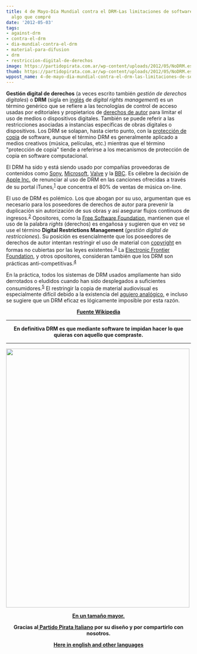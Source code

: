 ```yaml
---
title: 4 de Mayo-Día Mundial contra el DRM-Las limitaciones de software para copiar
  algo que compré
date: '2012-05-03'
tags:
- against-drm
- contra-el-drm
- dia-mundial-contra-el-drm
- material-para-difusion
- drm
- restriccion-digital-de-derechos
image: https://partidopirata.com.ar/wp-content/uploads/2012/05/NoDRM.es-500.png
thumb: https://partidopirata.com.ar/wp-content/uploads/2012/05/NoDRM.es-500-150x150.png
wppost_name: 4-de-mayo-dia-mundial-contra-el-drm-las-limitaciones-de-software-para-copiar-algo-que-compre
---
```


<strong>Gestión digital de derechos</strong> (a veces escrito también <em>gestión de derechos digitales</em>) o <strong>DRM</strong> (sigla en <a title="Idioma inglés" href="https://es.wikipedia.org/wiki/Idioma_ingl%C3%A9s">inglés</a> de <em>digital rights management</em>) es un término genérico que se refiere a las tecnologías de control de acceso usadas por editoriales y propietarios de <a title="Derechos de autor" href="https://es.wikipedia.org/wiki/Derechos_de_autor">derechos de autor</a> para limitar el uso de medios o dispositivos digitales. También se puede referir a las restricciones asociadas a instancias específicas de obras digitales o dispositivos. Los DRM se solapan, hasta cierto punto, con la <a title="Protección de copia" href="https://es.wikipedia.org/wiki/Protecci%C3%B3n_de_copia">protección de copia</a> de software, aunque el término DRM es generalmente aplicado a medios creativos (música, películas, etc.) mientras que el término "protección de copia" tiende a referirse a los mecanismos de protección de copia en software computacional.

El DRM ha sido y está siendo usado por compañías proveedoras de contenidos como <a title="Sony" href="https://es.wikipedia.org/wiki/Sony">Sony</a>, <a title="Microsoft" href="https://es.wikipedia.org/wiki/Microsoft">Microsoft</a>, <a title="Valve" href="https://es.wikipedia.org/wiki/Valve">Valve</a> y la <a title="BBC" href="https://es.wikipedia.org/wiki/BBC">BBC</a>. Es célebre la decisión de <a title="Apple Inc." href="https://es.wikipedia.org/wiki/Apple_Inc.">Apple Inc.</a> de renunciar al uso de DRM en las canciones ofrecidas a través de su portal iTunes,<sup id="cite_ref-0"><a href="https://es.wikipedia.org/wiki/Gesti%C3%B3n_digital_de_derechos#cite_note-0">1</a></sup> que concentra el 80% de ventas de música on-line.

El uso de DRM es polémico. Los que abogan por su uso, argumentan que es necesario para los poseedores de derechos de autor para prevenir la duplicación sin autorización de sus obras y así asegurar flujos continuos de ingresos.<sup id="cite_ref-1"><a href="https://es.wikipedia.org/wiki/Gesti%C3%B3n_digital_de_derechos#cite_note-1">2</a></sup> Opositores, como la <a title="Free Software Foundation" href="https://es.wikipedia.org/wiki/Free_Software_Foundation">Free Software Foundation</a>, mantienen que el uso de la palabra <em>rights</em> (derechos) es engañosa y sugieren que en vez se use el término <strong>Digital Restrictions Management</strong> (<em>gestión digital de restricciones</em>). Su posición es esencialmente que los poseedores de derechos de autor intentan restringir el uso de material con <a title="Copyright" href="https://es.wikipedia.org/wiki/Copyright">copyright</a> en formas no cubiertas por las leyes existentes.<sup id="cite_ref-2"><a href="https://es.wikipedia.org/wiki/Gesti%C3%B3n_digital_de_derechos#cite_note-2">3</a></sup> La <a title="Electronic Frontier Foundation" href="https://es.wikipedia.org/wiki/Electronic_Frontier_Foundation">Electronic Frontier Foundation</a>, y otros opositores, consideran también que los DRM son prácticas anti-competitivas.<sup id="cite_ref-3"><a href="https://es.wikipedia.org/wiki/Gesti%C3%B3n_digital_de_derechos#cite_note-3">4</a></sup>
<p style="text-align: left;">En la práctica, todos los sistemas de DRM usados ampliamente han sido derrotados o eludidos cuando han sido desplegados a suficientes consumidores.<sup id="cite_ref-Doctorow_4-0"><a href="https://es.wikipedia.org/wiki/Gesti%C3%B3n_digital_de_derechos#cite_note-Doctorow-4">5</a></sup> El restringir la copia de material audiovisual es especialmente difícil debido a la existencia del <a title="Agujero analógico" href="https://es.wikipedia.org/wiki/Agujero_anal%C3%B3gico">agujero analógico</a>, e incluso se sugiere que un DRM eficaz es lógicamente imposible por esta razón.
<strong></strong></p>
<p style="text-align: center;"><strong><a href="https://es.wikipedia.org/wiki/Gesti%C3%B3n_digital_de_derechos" target="_blank">Fuente Wikipedia</a></strong></p>


<hr />
<p style="text-align: center;"><strong>En definitiva DRM es que mediante software te impidan hacer lo que quieras con aquello que compraste.</strong></p>


<hr />

<a href="https://partidopirata.com.ar/wp-content/uploads/2012/05/NoDRM.es-500.png"><img class="size-full wp-image-4318" title="NoDRM.es-500" src="https://partidopirata.com.ar/wp-content/uploads/2012/05/NoDRM.es-500.png" alt="" width="500" height="707" /></a>

<p style="text-align: center;"><strong><a href="http://volantini.votopirata.it/NoDRM.es.svg" target="_blank">En un tamaño mayor.</a></strong></p>
<p style="text-align: center;"><strong>Gracias al<a href="http://votopirata.it/" target="_blank"> Partido Pirata Italiano</a> por su diseño y por compartirlo con nosotros.</strong></p>
<p style="text-align: center;"><strong><a href="http://volantini.votopirata.it/" target="_blank">Here in english and other languages</a></strong></p>
